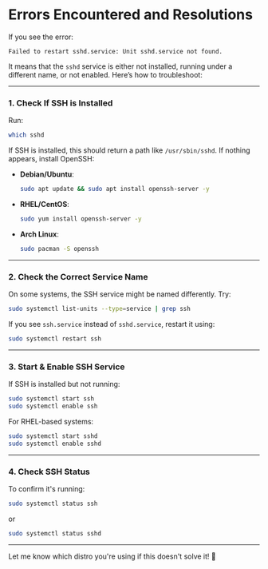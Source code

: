 # Errors Encountered and Resolutions

If you see the error:

```
Failed to restart sshd.service: Unit sshd.service not found.
```

It means that the `sshd` service is either not installed, running under a different name, or not enabled. Here’s how to troubleshoot:

---

### **1. Check If SSH is Installed**

Run:

```sh
which sshd
```

If SSH is installed, this should return a path like `/usr/sbin/sshd`. If nothing appears, install OpenSSH:

- **Debian/Ubuntu**:

  ```sh
  sudo apt update && sudo apt install openssh-server -y
  ```

- **RHEL/CentOS**:

  ```sh
  sudo yum install openssh-server -y
  ```

- **Arch Linux**:

  ```sh
  sudo pacman -S openssh
  ```

---

### **2. Check the Correct Service Name**

On some systems, the SSH service might be named differently. Try:

```sh
sudo systemctl list-units --type=service | grep ssh
```

If you see `ssh.service` instead of `sshd.service`, restart it using:

```sh
sudo systemctl restart ssh
```

---

### **3. Start & Enable SSH Service**

If SSH is installed but not running:

```sh
sudo systemctl start ssh
sudo systemctl enable ssh
```

For RHEL-based systems:

```sh
sudo systemctl start sshd
sudo systemctl enable sshd
```

---

### **4. Check SSH Status**

To confirm it's running:

```sh
sudo systemctl status ssh
```

or

```sh
sudo systemctl status sshd
```

---

<!-- trunk-ignore(markdownlint/MD047) -->
Let me know which distro you're using if this doesn't solve it! 🚀
